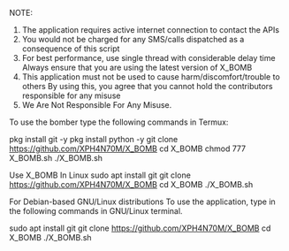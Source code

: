 NOTE:
1) The application requires active internet connection to contact the APIs
2) You would not be charged for any SMS/calls dispatched as a consequence of this script
3) For best performance, use single thread with considerable delay time
Always ensure that you are using the latest version of X_BOMB
4) This application must not be used to cause harm/discomfort/trouble to others
By using this, you agree that you cannot hold the contributors responsible for any misuse
5) We Are Not Responsible For Any Misuse.

To use the bomber type the following commands in Termux:

pkg install git -y 
pkg install python -y 
git clone https://github.com/XPH4N70M/X_BOMB
cd X_BOMB
chmod 777 X_BOMB.sh
./X_BOMB.sh

Use X_BOMB In Linux
sudo apt install git
git clone https://github.com/XPH4N70M/X_BOMB
cd X_BOMB
./X_BOMB.sh

For Debian-based GNU/Linux distributions
To use the application, type in the following commands in GNU/Linux terminal.

sudo apt install git
git clone https://github.com/XPH4N70M/X_BOMB
cd X_BOMB
./X_BOMB.sh

